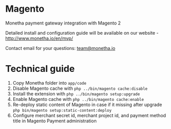 # Magento

Monetha payment gateway integration with Magento 2

Detailed install and configuration guide will be available on our website - http://www.monetha.io/en/mvp/

Contact email for your questions: team@monetha.io

# Technical guide
1. Copy Monetha folder into `app/code`
2. Disable Magento cache with `php ../bin/magento cache:disable`
3. Install the extension with `php ../bin/magento setup:upgrade`
4. Enable Magento cache with `php ../bin/magento cache:enable`
5. Re-deploy static content of Magento in case if it missing after upgrade `php bin/magento setup:static-content:deploy`
6. Configure merchant secret id, merchant project id, and payment method title in Magento Payment administration

